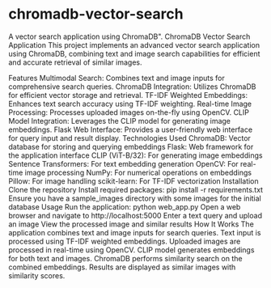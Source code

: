 # chromadb-vector-search
 A vector search application using ChromaDB".
ChromaDB Vector Search Application
This project implements an advanced vector search application using ChromaDB, combining text and image search capabilities for efficient and accurate retrieval of similar images.

Features
Multimodal Search: Combines text and image inputs for comprehensive search queries.
ChromaDB Integration: Utilizes ChromaDB for efficient vector storage and retrieval.
TF-IDF Weighted Embeddings: Enhances text search accuracy using TF-IDF weighting.
Real-time Image Processing: Processes uploaded images on-the-fly using OpenCV.
CLIP Model Integration: Leverages the CLIP model for generating image embeddings.
Flask Web Interface: Provides a user-friendly web interface for query input and result display.
Technologies Used
ChromaDB: Vector database for storing and querying embeddings
Flask: Web framework for the application interface
CLIP (ViT-B/32): For generating image embeddings
Sentence Transformers: For text embedding generation
OpenCV: For real-time image processing
NumPy: For numerical operations on embeddings
Pillow: For image handling
scikit-learn: For TF-IDF vectorization
Installation
Clone the repository
Install required packages: pip install -r requirements.txt
Ensure you have a sample_images directory with some images for the initial database
Usage
Run the application: python web_app.py
Open a web browser and navigate to http://localhost:5000
Enter a text query and upload an image
View the processed image and similar results
How It Works
The application combines text and image inputs for search queries.
Text input is processed using TF-IDF weighted embeddings.
Uploaded images are processed in real-time using OpenCV.
CLIP model generates embeddings for both text and images.
ChromaDB performs similarity search on the combined embeddings.
Results are displayed as similar images with similarity scores.
